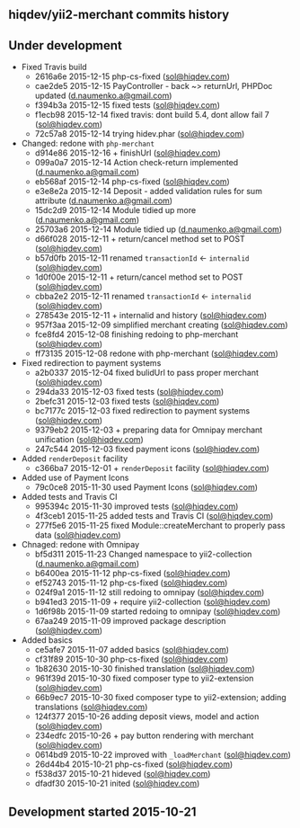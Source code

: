 hiqdev/yii2-merchant commits history
------------------------------------

## Under development

- Fixed Travis build
    - 2616a6e 2015-12-15 php-cs-fixed (sol@hiqdev.com)
    - cae2de5 2015-12-15 PayController - back ~> returnUrl, PHPDoc updated (d.naumenko.a@gmail.com)
    - f394b3a 2015-12-15 fixed tests (sol@hiqdev.com)
    - f1ecb98 2015-12-14 fixed travis: dont build 5.4, dont allow fail 7 (sol@hiqdev.com)
    - 72c57a8 2015-12-14 trying hidev.phar (sol@hiqdev.com)
- Changed: redone with `php-merchant`
    - d914e86 2015-12-16 + finishUrl (sol@hiqdev.com)
    - 099a0a7 2015-12-14 Action check-return implemented (d.naumenko.a@gmail.com)
    - eb568af 2015-12-14 php-cs-fixed (sol@hiqdev.com)
    - e3e8e2a 2015-12-14 Deposit - added validation rules for sum attribute (d.naumenko.a@gmail.com)
    - 15dc2d9 2015-12-14 Module tidied up more (d.naumenko.a@gmail.com)
    - 25703a6 2015-12-14 Module tidied up (d.naumenko.a@gmail.com)
    - d66f028 2015-12-11 + return/cancel method set to POST (sol@hiqdev.com)
    - b57d0fb 2015-12-11 renamed `transactionId` <- `internalid` (sol@hiqdev.com)
    - 1d0f00e 2015-12-11 + return/cancel method set to POST (sol@hiqdev.com)
    - cbba2e2 2015-12-11 renamed `transactionId` <- `internalid` (sol@hiqdev.com)
    - 278543e 2015-12-11 + internalid and history (sol@hiqdev.com)
    - 957f3aa 2015-12-09 simplified merchant creating (sol@hiqdev.com)
    - fce8fd4 2015-12-08 finishing redoing to php-merchant (sol@hiqdev.com)
    - ff73135 2015-12-08 redone with php-merchant (sol@hiqdev.com)
- Fixed redirection to payment systems
    - a2b0337 2015-12-04 fixed bulidUrl to pass proper merchant (sol@hiqdev.com)
    - 294da33 2015-12-03 fixed tests (sol@hiqdev.com)
    - 2befc31 2015-12-03 fixed tests (sol@hiqdev.com)
    - bc7177c 2015-12-03 fixed redirection to payment systems (sol@hiqdev.com)
    - 9379eb2 2015-12-03 + preparing data for Omnipay merchant unification (sol@hiqdev.com)
    - 247c544 2015-12-03 fixed payment icons (sol@hiqdev.com)
- Added `renderDeposit` facility
    - c366ba7 2015-12-01 + `renderDeposit` facility (sol@hiqdev.com)
- Added use of Payment Icons
    - 79c0ce8 2015-11-30 used Payment Icons (sol@hiqdev.com)
- Added tests and Travis CI
    - 995394c 2015-11-30 improved tests (sol@hiqdev.com)
    - 4f3ceb1 2015-11-25 added tests and Travis CI (sol@hiqdev.com)
    - 277f5e6 2015-11-25 fixed Module::createMerchant to properly pass data (sol@hiqdev.com)
- Chnaged: redone with Omnipay
    - bf5d311 2015-11-23 Changed namespace to yii2-collection (d.naumenko.a@gmail.com)
    - b6400ea 2015-11-12 php-cs-fixed (sol@hiqdev.com)
    - ef52743 2015-11-12 php-cs-fixed (sol@hiqdev.com)
    - 024f9a1 2015-11-12 still redoing to omnipay (sol@hiqdev.com)
    - b941ed3 2015-11-09 + require yii2-collection (sol@hiqdev.com)
    - 1d6f98b 2015-11-09 started redoing to omnipay (sol@hiqdev.com)
    - 67aa249 2015-11-09 improved package description (sol@hiqdev.com)
- Added basics
    - ce5afe7 2015-11-07 added basics (sol@hiqdev.com)
    - cf31f89 2015-10-30 php-cs-fixed (sol@hiqdev.com)
    - 1b82630 2015-10-30 finished translation (sol@hiqdev.com)
    - 961f39d 2015-10-30 fixed composer type to yii2-extension (sol@hiqdev.com)
    - 66b9ec7 2015-10-30 fixed composer type to yii2-extension; adding translations (sol@hiqdev.com)
    - 124f377 2015-10-26 adding deposit views, model and action (sol@hiqdev.com)
    - 234edfc 2015-10-26 + pay button rendering with merchant (sol@hiqdev.com)
    - 0614bd9 2015-10-22 improved with `_loadMerchant` (sol@hiqdev.com)
    - 26d44b4 2015-10-21 php-cs-fixed (sol@hiqdev.com)
    - f538d37 2015-10-21 hideved (sol@hiqdev.com)
    - dfadf30 2015-10-21 inited (sol@hiqdev.com)

## Development started 2015-10-21

